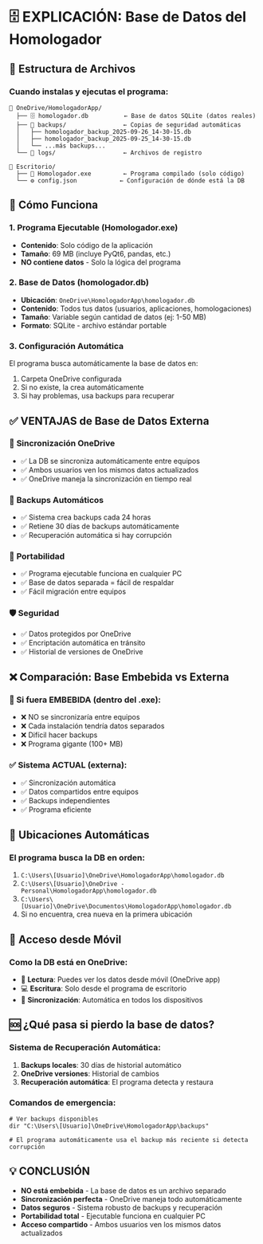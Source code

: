 # 🗄️ EXPLICACIÓN: Base de Datos del Homologador

## 📁 Estructura de Archivos

### Cuando instalas y ejecutas el programa:

```
📁 OneDrive/HomologadorApp/
  ├── 🗄️ homologador.db          ← Base de datos SQLite (datos reales)
  ├── 📁 backups/                ← Copias de seguridad automáticas
  │   ├── homologador_backup_2025-09-26_14-30-15.db
  │   ├── homologador_backup_2025-09-25_14-30-15.db
  │   └── ...más backups...
  └── 📄 logs/                   ← Archivos de registro

📁 Escritorio/
  ├── 🚀 Homologador.exe         ← Programa compilado (solo código)
  └── ⚙️ config.json            ← Configuración de dónde está la DB
```

## 🔄 Cómo Funciona

### 1. **Programa Ejecutable (Homologador.exe)**
- **Contenido**: Solo código de la aplicación
- **Tamaño**: 69 MB (incluye PyQt6, pandas, etc.)
- **NO contiene datos** - Solo la lógica del programa

### 2. **Base de Datos (homologador.db)**
- **Ubicación**: `OneDrive\HomologadorApp\homologador.db`
- **Contenido**: Todos tus datos (usuarios, aplicaciones, homologaciones)
- **Tamaño**: Variable según cantidad de datos (ej: 1-50 MB)
- **Formato**: SQLite - archivo estándar portable

### 3. **Configuración Automática**
El programa busca automáticamente la base de datos en:
1. Carpeta OneDrive configurada
2. Si no existe, la crea automáticamente
3. Si hay problemas, usa backups para recuperar

## ✅ VENTAJAS de Base de Datos Externa

### 🔄 **Sincronización OneDrive**
- ✅ La DB se sincroniza automáticamente entre equipos
- ✅ Ambos usuarios ven los mismos datos actualizados
- ✅ OneDrive maneja la sincronización en tiempo real

### 💾 **Backups Automáticos**
- ✅ Sistema crea backups cada 24 horas
- ✅ Retiene 30 días de backups automáticamente
- ✅ Recuperación automática si hay corrupción

### 🚀 **Portabilidad**
- ✅ Programa ejecutable funciona en cualquier PC
- ✅ Base de datos separada = fácil de respaldar
- ✅ Fácil migración entre equipos

### 🛡️ **Seguridad**
- ✅ Datos protegidos por OneDrive
- ✅ Encriptación automática en tránsito
- ✅ Historial de versiones de OneDrive

## ❌ Comparación: Base Embebida vs Externa

### 🚫 Si fuera EMBEBIDA (dentro del .exe):
- ❌ NO se sincronizaría entre equipos
- ❌ Cada instalación tendría datos separados
- ❌ Difícil hacer backups
- ❌ Programa gigante (100+ MB)

### ✅ Sistema ACTUAL (externa):
- ✅ Sincronización automática
- ✅ Datos compartidos entre equipos
- ✅ Backups independientes
- ✅ Programa eficiente

## 🔧 Ubicaciones Automáticas

### El programa busca la DB en orden:
1. `C:\Users\[Usuario]\OneDrive\HomologadorApp\homologador.db`
2. `C:\Users\[Usuario]\OneDrive - Personal\HomologadorApp\homologador.db`
3. `C:\Users\[Usuario]\OneDrive\Documentos\HomologadorApp\homologador.db`
4. Si no encuentra, crea nueva en la primera ubicación

## 📱 Acceso desde Móvil

### Como la DB está en OneDrive:
- 📱 **Lectura**: Puedes ver los datos desde móvil (OneDrive app)
- 💻 **Escritura**: Solo desde el programa de escritorio
- 🔄 **Sincronización**: Automática en todos los dispositivos

## 🆘 ¿Qué pasa si pierdo la base de datos?

### Sistema de Recuperación Automática:
1. **Backups locales**: 30 días de historial automático
2. **OneDrive versiones**: Historial de cambios
3. **Recuperación automática**: El programa detecta y restaura

### Comandos de emergencia:
```
# Ver backups disponibles
dir "C:\Users\[Usuario]\OneDrive\HomologadorApp\backups"

# El programa automáticamente usa el backup más reciente si detecta corrupción
```

## 💡 CONCLUSIÓN

- **NO está embebida** - La base de datos es un archivo separado
- **Sincronización perfecta** - OneDrive maneja todo automáticamente  
- **Datos seguros** - Sistema robusto de backups y recuperación
- **Portabilidad total** - Ejecutable funciona en cualquier PC
- **Acceso compartido** - Ambos usuarios ven los mismos datos actualizados